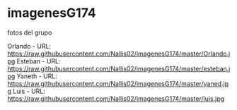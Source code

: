 # imagenesG174

fotos del grupo 

Orlando - URL: https://raw.githubusercontent.com/Nallis02/imagenesG174/master/Orlando.jpg
Esteban - URL: https://raw.githubusercontent.com/Nallis02/imagenesG174/master/esteban.jpg
Yaneth - URL: https://raw.githubusercontent.com/Nallis02/imagenesG174/master/yaned.jpg
Luis - URL: https://raw.githubusercontent.com/Nallis02/imagenesG174/master/luis.jpg
